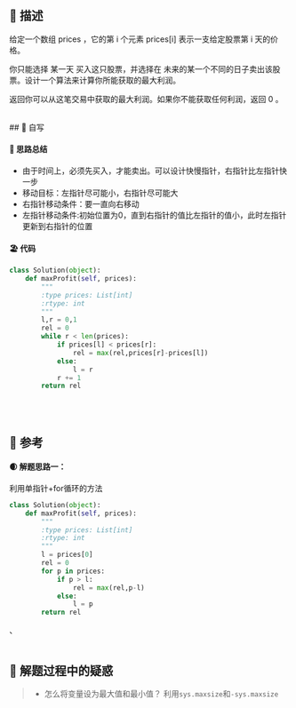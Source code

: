 ## 🚎 描述

给定一个数组 prices ，它的第 i 个元素 prices[i] 表示一支给定股票第 i 天的价格。

你只能选择 某一天 买入这只股票，并选择在 未来的某一个不同的日子卖出该股票。设计一个算法来计算你所能获取的最大利润。

返回你可以从这笔交易中获取的最大利润。如果你不能获取任何利润，返回 0 。

<br>
## 🛶 自写

#### 🧱 思路总结

* 由于时间上，必须先买入，才能卖出。可以设计快慢指针，右指针比左指针快一步
* 移动目标：左指针尽可能小，右指针尽可能大
* 右指针移动条件：要一直向右移动
* 左指针移动条件:初始位置为0，直到右指针的值比左指针的值小，此时左指针更新到右指针的位置


#### 🏖 代码

```python
class Solution(object):
    def maxProfit(self, prices):
        """
        :type prices: List[int]
        :rtype: int
        """
        l,r = 0,1
        rel = 0
        while r < len(prices):
            if prices[l] < prices[r]:
                rel = max(rel,prices[r]-prices[l])
            else:
                l = r
            r += 1
        return rel
```


<br>
<br>

## 🛫 参考

#### 🌒 解题思路一：
利用单指针+for循环的方法

```python
class Solution(object):
    def maxProfit(self, prices):
        """
        :type prices: List[int]
        :rtype: int
        """
        l = prices[0] 
        rel = 0
        for p in prices:
            if p > l:
                rel = max(rel,p-l)
            else:
                l = p
        return rel
```


、
<br>
<br>

## 🐾 解题过程中的疑惑

> * 怎么将变量设为最大值和最小值？
>     利用`sys.maxsize`和`-sys.maxsize`
<br>
<br>
<br>


